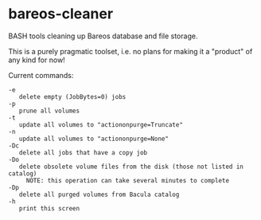 # bareos-cleaner

BASH tools cleaning up Bareos database and file storage.

This is a purely pragmatic toolset, i.e. no plans for making it a "product" of any kind for now!

Current commands:


    -e
       delete empty (JobBytes=0) jobs
    -p
       prune all volumes
    -t
       update all volumes to "actiononpurge=Truncate"
    -n
       update all volumes to "actiononpurge=None"
    -Dc
       delete all jobs that have a copy job
    -Do
       delete obsolete volume files from the disk (those not listed in catalog)
         NOTE: this operation can take several minutes to complete
    -Dp
       delete all purged volumes from Bacula catalog
    -h
       print this screen
